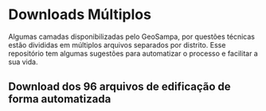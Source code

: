 # Downloads Múltiplos

Algumas camadas disponibilizadas pelo GeoSampa, por questões técnicas estão divididas em múltiplos arquivos separados por distrito. Esse repositório tem algumas sugestões para automatizar o processo e facilitar a sua vida.

## Download dos 96 arquivos de edificação de forma automatizada


